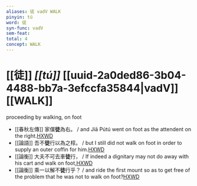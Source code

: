 ```yaml
---
aliases: 徒 vadV WALK
pinyin: tú
word: 徒
syn-func: vadV
sem-feat: 
total: 4
concept: WALK 
---
```

# [[徒]] *[[tú]]*  [[uuid-2a0ded86-3b04-4488-bb7a-3efccfa35844|vadV]] [[WALK]]
proceeding by walking, on foot
 - [[春秋左傳]] 家僕**徒**為右。 / and Jiā Pútú went on foot as the attendent on the right.[HXWD](https://hxwd.org/textview.html?location=KR1e0001_tls_005-236a.15)
 - [[論語]] 吾不**徒**行以為之椁。 / but I still did not walk on foot in order to supply an outer coffin for him.[HXWD](https://hxwd.org/textview.html?location=KR1h0004_tls_011-8a.10)
 - [[論衡]] 大夫不可去車**徒**行， / If indeed a dignitary may not do away with his cart and walk on foot,[HXWD](https://hxwd.org/textview.html?location=KR3j0080_tls_028-55a.12)
 - [[論衡]] 乘一以解不**徒**行乎？ / and ride the first mount so as to get free of the problem that he was not to walk on foot?[HXWD](https://hxwd.org/textview.html?location=KR3j0080_tls_028-55a.18)